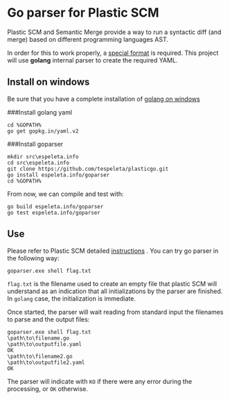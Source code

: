 # Go parser for Plastic SCM

Plastic SCM and Semantic Merge provide a way to run a syntactic diff (and merge) based on different programming languages AST.

In order for this to work properly, a [special format](http://codicesoftware.blogspot.com/2015/09/custom-languages-in-semantic-version.html)
is required. This project will use **golang** internal parser to create the required YAML.

## Install on windows
Be sure that you have a complete installation of [golang on windows](
https://golang.org/doc/install#windows_env
)

###Install golang yaml
```
cd %GOPATH%
go get gopkg.in/yaml.v2
``` 

###Install goparser
```
mkdir src\espeleta.info
cd src\espeleta.info
git clone https://github.com/tespeleta/plasticgo.git
go install espeleta.info/goparser
cd %GOPATH%
```

From now, we can compile and test with:

```
go build espeleta.info/goparser
go test espeleta.info/goparser
```



## Use
Please refer to Plastic SCM detailed [instructions](http://codicesoftware.blogspot.com/2015/09/custom-languages-in-semantic-version.html)
. You can try go parser in the following way:

```
goparser.exe shell flag.txt
``` 

`flag.txt` is the filename used to create an empty file that plastic SCM will understand as an indication that all initializations by the parser are finished. In `golang` case, the initialization is immediate.

Once started, the parser will wait reading from standard input the filenames to parse and the output files:

```
goparser.exe shell flag.txt
\path\to\filename.go
\path\to\outputfile.yaml
OK
\path\to\filename2.go
\path\to\outputfile2.yaml
OK
``` 
The parser will indicate with `KO` if there were any error during the processing, or `OK` otherwise.
